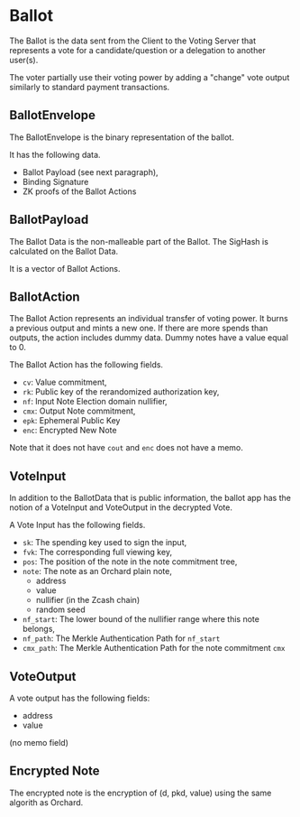 # Ballot

The Ballot is the data sent from the Client to the Voting Server
that represents a vote for a candidate/question or a delegation
to another user(s).

The voter partially use their voting power by adding a
"change" vote output similarly to standard payment transactions.

## BallotEnvelope

The BallotEnvelope is the binary representation of the ballot.

It has the following data.

- Ballot Payload (see next paragraph),
- Binding Signature
- ZK proofs of the Ballot Actions

## BallotPayload

The Ballot Data is the non-malleable part of the Ballot.
The SigHash is calculated on the Ballot Data.

It is a vector of Ballot Actions.

## BallotAction

The Ballot Action represents an individual transfer
of voting power. It burns a previous output
and mints a new one. If there are more spends than
outputs, the action includes dummy data. Dummy notes
have a value equal to 0.

The Ballot Action has the following fields.

- `cv`: Value commitment,
- `rk`: Public key of the rerandomized authorization key,
- `nf`: Input Note Election domain nullifier,
- `cmx`: Output Note commitment,
- `epk`: Ephemeral Public Key
- `enc`: Encrypted New Note

Note that it does not have `cout` and `enc` does not have a memo.

## VoteInput

In addition to the BallotData that is public information,
the ballot app has the notion of a VoteInput and VoteOutput
in the decrypted Vote.

A Vote Input has the following fields.

- `sk`: The spending key used to sign the input,
- `fvk`: The corresponding full viewing key,
- `pos`: The position of the note in the note commitment tree,
- `note`: The note as an Orchard plain note,
    - address
    - value
    - nullifier (in the Zcash chain)
    - random seed
- `nf_start`: The lower bound of the nullifier range where
this note belongs,
- `nf_path`: The Merkle Authentication Path for `nf_start`
- `cmx_path`: The Merkle Authentication Path for the note commitment `cmx`

## VoteOutput

A vote output has the following fields:

- address
- value

(no memo field)

## Encrypted Note

The encrypted note is the encryption of (d, pkd, value)
using the same algorith as Orchard.

